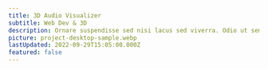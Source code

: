 ```yaml
---
title: 3D Audio Visualizer
subtitle: Web Dev & 3D
description: Ornare suspendisse sed nisi lacus sed viverra. Odio ut sem nulla pharetra diam. Sed velit dignissim sodales ut eu sem integer vitae. Risus viverra adipiscing at in tellus integer feugiat scelerisque varius. Sapien nec sagittis aliquam malesuada bibendum arcu vitae.
picture: project-desktop-sample.webp
lastUpdated: 2022-09-29T15:05:00.000Z
featured: false
---
```

